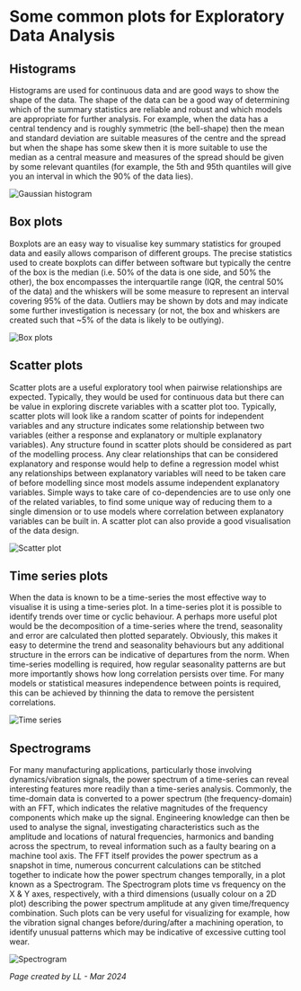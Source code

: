 # Some common plots for Exploratory Data Analysis

## Histograms

Histograms are used for continuous data and are good ways to show the shape of the data. The shape of the data can 
be a good way of determining which of the summary statistics are reliable and robust and which models are appropriate 
for further analysis. For example, when the data has a central tendency and is roughly symmetric (the bell-shape) then 
the mean and standard deviation are suitable measures of the centre and the spread but when the shape has some 
skew then it is more suitable to use the median as a central measure and measures of the spread should be given by 
some relevant quantiles (for example, the 5th and 95th quantiles will give you an interval in which the 90% of the data 
lies).

![Gaussian histogram](assets/img/hist.png "Gaussian histogram")

## Box plots 

Boxplots are an easy way to visualise key summary statistics for grouped data and easily allows comparison of different 
groups. The precise statistics used to create boxplots can differ between software but typically the centre of the box is 
the median (i.e. 50% of the data is one side, and 50% the other), the box encompasses the interquartile range (IQR, the 
central 50% of the data) and the whiskers will be some measure to represent an interval covering 95% of the data. Outliers may be shown by dots and may indicate some further investigation is necessary (or not, the box and whiskers 
are created such that ~5% of the data is likely to be outlying).



![Box plots](assets/img/boxplot.png "Box plots")



## Scatter plots

Scatter plots are a useful exploratory tool when pairwise relationships are expected. Typically, they would be used for 
continuous data but there can be value in exploring discrete variables with a scatter plot too. Typically, scatter plots will 
look like a random scatter of points for independent variables and any structure indicates some relationship between 
two variables (either a response and explanatory or multiple explanatory variables). Any structure found in scatter plots 
should be considered as part of the modelling process. Any clear relationships that can be considered explanatory and 
response would help to define a regression model whist any relationships between explanatory variables will need to be taken care of before modelling since most models assume independent explanatory variables. Simple ways to take 
care of co-dependencies are to use only one of the related variables, to find some unique way of reducing them to a 
single dimension or to use models where correlation between explanatory variables can be built in. A scatter plot can 
also provide a good visualisation of the data design. 



![Scatter plot](assets/img/scatter.png "Scatter plot")

## Time series plots

When the data is known to be a time-series the most effective way to visualise it is using a time-series plot. In a time-series plot it is possible to identify trends over time or cyclic behaviour. A perhaps more useful plot would be the 
decomposition of a time-series where the trend, seasonality and error are calculated then plotted separately. Obviously, 
this makes it easy to determine the trend and seasonality behaviours but any additional structure in the errors can be 
indicative of departures from the norm. When time-series modelling is required, how regular seasonality patterns are 
but more importantly shows how long correlation persists over time. For many models or statistical measures independence between points is required, this can be achieved by thinning the data to remove the persistent 
correlations.



![Time series](assets/img/timeseries.png "Time series")



## Spectrograms

For many manufacturing applications, particularly those involving dynamics/vibration signals, the power spectrum of a 
time-series can reveal interesting features more readily than a time-series analysis. Commonly, the time-domain data 
is converted to a power spectrum (the frequency-domain) with an FFT, which indicates the relative magnitudes of the 
frequency components which make up the signal. Engineering knowledge can then be used to analyse the signal, 
investigating characteristics such as the amplitude and locations of natural frequencies, harmonics and banding across 
the spectrum, to reveal information such as a faulty bearing on a machine tool axis. The FFT itself provides the power spectrum as a snapshot in time, numerous concurrent calculations can be stitched together to indicate how the power 
spectrum changes temporally, in a plot known as a Spectrogram. The Spectrogram plots time vs frequency on the X & Y 
axes, respectively, with a third dimensions (usually colour on a 2D plot) describing the power spectrum amplitude at 
any given time/frequency combination. Such plots can be very useful for visualizing for example, how the vibration 
signal changes before/during/after a machining operation, to identify unusual patterns which may be indicative of 
excessive cutting tool wear.

![Spectrogram](assets/img/spectrogram.png "Spectrogram")

 *Page created by LL - Mar 2024*